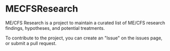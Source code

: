 # MECFSResearch

ME/CFS Research is a project to maintain a curated list of ME/CFS research
findings, hypotheses, and potential treatments. 

To contribute to the project, you can create an "Issue" on the issues page,
or submit a pull request.

